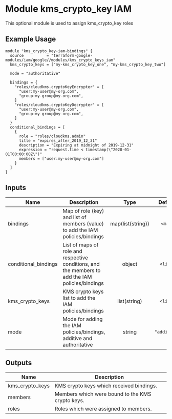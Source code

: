 # Module kms_crypto_key IAM

This optional module is used to assign kms_crypto_key roles

## Example Usage
```
module "kms_crypto_key-iam-bindings" {
  source          = "terraform-google-modules/iam/google//modules/kms_crypto_keys_iam"
  kms_crypto_keys = ["my-kms_crypto_key_one", "my-kms_crypto_key_two"]

  mode = "authoritative"

  bindings = {
    "roles/cloudkms.cryptoKeyEncrypter" = [
      "user:my-user@my-org.com",
      "group:my-group@my-org.com",
    ]
    "roles/cloudkms.cryptoKeyDecrypter" = [
      "user:my-user@my-org.com",
      "group:my-group@my-org.com",
    ]
  }
  conditional_bindings = [
    {
      role = "roles/cloudkms.admin"
      title = "expires_after_2019_12_31"
      description = "Expiring at midnight of 2019-12-31"
      expression = "request.time < timestamp(\"2020-01-01T00:00:00Z\")"
      members = ["user:my-user@my-org.com"]
    }
  ]
}
```

<!-- BEGINNING OF PRE-COMMIT-TERRAFORM DOCS HOOK -->
## Inputs

| Name | Description | Type | Default | Required |
|------|-------------|:----:|:-----:|:-----:|
| bindings | Map of role (key) and list of members (value) to add the IAM policies/bindings | map(list(string)) | `<map>` | no |
| conditional\_bindings | List of maps of role and respective conditions, and the members to add the IAM policies/bindings | object | `<list>` | no |
| kms\_crypto\_keys | KMS crypto keys list to add the IAM policies/bindings | list(string) | `<list>` | no |
| mode | Mode for adding the IAM policies/bindings, additive and authoritative | string | `"additive"` | no |

## Outputs

| Name | Description |
|------|-------------|
| kms\_crypto\_keys | KMS crypto keys which received bindings. |
| members | Members which were bound to the KMS crypto keys. |
| roles | Roles which were assigned to members. |

<!-- END OF PRE-COMMIT-TERRAFORM DOCS HOOK -->
